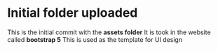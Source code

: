 # Initial folder uploaded
This is the initial commit with the **assets folder**
It is took in the website called **bootstrap 5**
This is used as the template for UI design